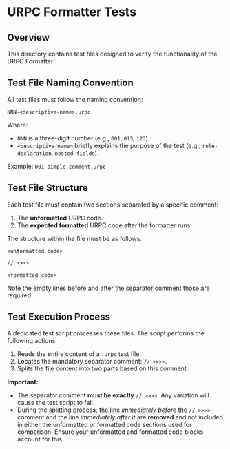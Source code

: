 # URPC Formatter Tests

## Overview

This directory contains test files designed to verify the functionality of the
URPC Formatter.

## Test File Naming Convention

All test files must follow the naming convention:

`NNN-<descriptive-name>.urpc`

Where:

- `NNN` is a three-digit number (e.g., `001`, `015`, `123`).
- `<descriptive-name>` briefly explains the purpose of the test (e.g.,
  `rule-declaration`, `nested-fields`).

Example: `001-simple-comment.urpc`

## Test File Structure

Each test file must contain two sections separated by a specific comment:

1. The **unformatted** URPC code.
2. The **expected formatted** URPC code after the formatter runs.

The structure within the file must be as follows:

```urpc
<unformatted code>

// >>>>

<formatted code>
```

Note the empty lines before and after the separator comment those are required.

## Test Execution Process

A dedicated test script processes these files. The script performs the following
actions:

1. Reads the entire content of a `.urpc` test file.
2. Locates the mandatory separator comment: `// >>>>`.
3. Splits the file content into two parts based on this comment.

**Important:**

- The separator comment **must be exactly** `// >>>>`. Any variation will cause
  the test script to fail.
- During the splitting process, the line _immediately before_ the `// >>>>`
  comment and the line _immediately after_ it are **removed** and not included
  in either the unformatted or formatted code sections used for comparison.
  Ensure your unformatted and formatted code blocks account for this.
